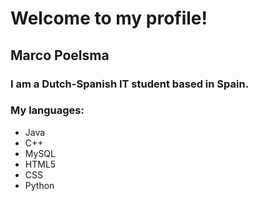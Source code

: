 # Welcome to my profile!

## Marco Poelsma

### I am a Dutch-Spanish IT student based in Spain.

### My languages:

- Java
- C++
- MySQL
- HTML5
- CSS
- Python




<!---
Marco-Poelsma/Marco-Poelsma is a ✨ special ✨ repository because its `README.md` (this file) appears on your GitHub profile.
You can click the Preview link to take a look at your changes.
--->
